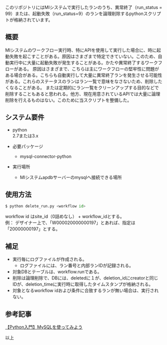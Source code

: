 このリポジトリにはMIシステムで実行したランのうち、異常終了（run_status = 99）または、起動失敗（run_status=9）のランを論理削除するpythonスクリプトが格納されています。

## 概要
MIシステムのワークフロー実行時、特にAPIを使用して実行した場合に、時に起動失敗を起こすことがある。原因はさまざまで特定できていない。このため、自動実行中に大量に起動失敗が発生することがある。かたや異常終了するワークフローがある。
原因はさまざまで、こちらは主にワークフローの堅牢性に問題がある場合がある。こちらも自動実行して大量に異常終了ランを発生させる可能性がある。これらのステータスのランはラン一覧で意味をなさないため、削除したくなることがある。
または定期的にラン一覧をクリーンアップする目的などで削除することもあると思われる。他方、現在用意されているAPIでは大量に論理削除を行えるものはない。このために当スクリプトを整備した。

## システム要件
* python  
  2.7または3.x

* 必要パッケージ
  + mysql-connector-python

* 実行場所
  + MIシステムapdbサーバーのmysqlへ接続できる場所

## 使用方法
```python
$ python delete_run.py <workflow id>
```

workflow id はsite_id（0詰めなし） + workflow_idとする。  
例：
デザイナー上で、「W000020000000197」とあれば、指定は「20000000197」とする。

## 補足
* 実行毎にログファイルが作成される。
  * ログファイルには、ラン番号と内部ランIDが記録される。
* 対象DBとテーブルは、workflow.runである。
* 削除は論理削除で、DBには、deletedに１が、deletion_idにcreatorと同じIDが、deletion_timeに実行時に取得したタイムスタンプが格納される。
* 対象となるworkflow idおよび条件に合致するランが無い場合は、実行されない。

## 参考記事
[【Python入門】MySQLを使ってみよう](https://www.sejuku.net/blog/53995)

以上
